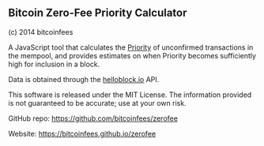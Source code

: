 Bitcoin Zero-Fee Priority Calculator
------------------------------------

(c) 2014 bitcoinfees

A JavaScript tool that calculates the [Priority](https://en.bitcoin.it/wiki/Transaction_fees#Technical_info) of unconfirmed transactions in the mempool, and provides estimates on when Priority becomes sufficiently high for inclusion in a block.

Data is obtained through the [helloblock.io](https://helloblock.io) API.

This software is released under the MIT License. The information provided is not guaranteed to be accurate; use at your own risk.

GitHub repo: <https://github.com/bitcoinfees/zerofee>

Website: <https://bitcoinfees.github.io/zerofee>